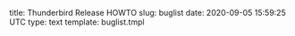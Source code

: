 title: Thunderbird Release HOWTO
slug: buglist
date: 2020-09-05 15:59:25 UTC
type: text
template: buglist.tmpl


